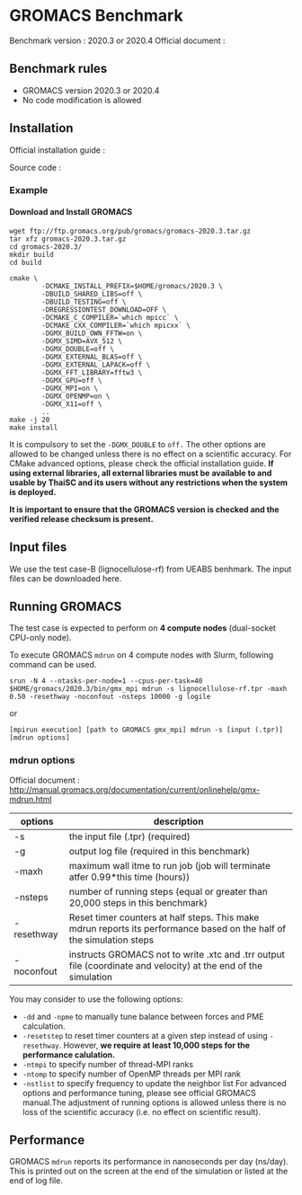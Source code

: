 # GROMACS Benchmark
Benchmark version : 2020.3 or 2020.4
Official document : 

## Benchmark rules
* GROMACS version 2020.3 or 2020.4
* No code modification is allowed
## Installation
Official installation guide :

Source code :

### Example
#### Download and Install GROMACS
```
wget ftp://ftp.gromacs.org/pub/gromacs/gromacs-2020.3.tar.gz
tar xfz gromacs-2020.3.tar.gz
cd gromacs-2020.3/
mkdir build
cd build

cmake \                                 
        -DCMAKE_INSTALL_PREFIX=$HOME/gromacs/2020.3 \
        -DBUILD_SHARED_LIBS=off \
        -DBUILD_TESTING=off \
        -DREGRESSIONTEST_DOWNLOAD=OFF \
        -DCMAKE_C_COMPILER=`which mpicc` \
        -DCMAKE_CXX_COMPILER=`which mpicxx` \
        -DGMX_BUILD_OWN_FFTW=on \
        -DGMX_SIMD=AVX_512 \
        -DGMX_DOUBLE=off \
        -DGMX_EXTERNAL_BLAS=off \
        -DGMX_EXTERNAL_LAPACK=off \
        -DGMX_FFT_LIBRARY=fftw3 \
        -DGMX_GPU=off \
        -DGMX_MPI=on \
        -DGMX_OPENMP=on \
        -DGMX_X11=off \
        ..
make -j 20
make install
```

It is compulsory to set the `-DGMX_DOUBLE` to `off.` The other options are allowed to be changed unless there is no effect on a scientific accuracy. For CMake advanced options, please check the official installation guide.
**If using external libraries, all external libraries must be available to and usable by ThaiSC and its users without any restrictions when the system is deployed.**

**It is important to ensure that the GROMACS version is checked and the verified release checksum is present.**

## Input files
We use the test case-B (lignocellulose-rf) from UEABS benhmark. The input files can be downloaded here.

## Running GROMACS
The test case is expected to perform on **4 compute nodes** (dual-socket CPU-only node).

To execute GROMACS `mdrun` on 4 compute nodes with Slurm, following command can be used.
```
srun -N 4 --ntasks-per-node=1 --cpus-per-task=40 $HOME/gromacs/2020.3/bin/gmx_mpi mdrun -s lignocellulose-rf.tpr -maxh 0.50 -resethway -noconfout -nsteps 10000 -g logile 
```
or

`[mpirun execution] [path to GROMACS gmx_mpi] mdrun -s [input (.tpr)] [mdrun options]`

### mdrun options
Official document : http://manual.gromacs.org/documentation/current/onlinehelp/gmx-mdrun.html

|options      |	description                                                                                                      |
|-------------|------------------------------------------------------------------------------------------------------------------|
|-s	      |the input file (.tpr) (required)
|-g	      |output log file (required in this benchmark)
|-maxh	      |maximum wall itme to run job (job will terminate atfer 0.99*this time (hours))
|-nsteps      |number of running steps (equal or greater than 20,000 steps in this benchmark)
|-resethway   |Reset timer counters at half steps. This make mdrun reports its performance based on the half of the simulation steps
|-noconfout   |instructs GROMACS not to write .xtc and .trr output file (coordinate and velocity) at the end of the simulation  |

You may consider to use the following options:

* `-dd` and `-npme` to manually tune balance between forces and PME calculation.
* `-resetstep` to reset timer counters at a given step instead of using `-resethway`. However, **we require at least 10,000 steps for the performance calulation.**
* `-ntmpi` to specify number of thread-MPI ranks
* `-ntomp` to specify number of OpenMP threads per MPI rank
* `-nstlist` to specify frequency to update the neighbor list
For advanced options and performance tuning, please see official GROMACS manual.The adjustment of running options is allowed unless there is no loss of the scientific accuracy (i.e. no effect on scientific result).

## Performance
GROMACS `mdrun` reports its performance in nanoseconds per day (ns/day). This is printed out on the screen at the end of the simulation or listed at the end of log file.
